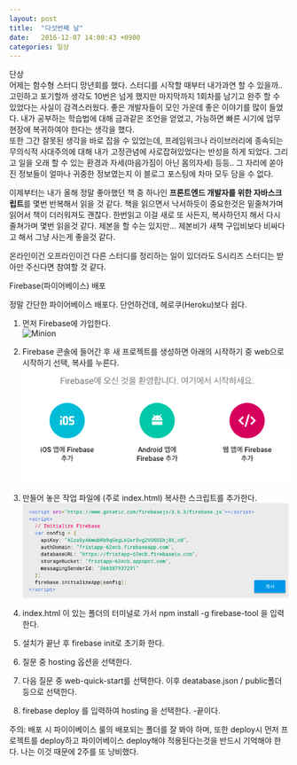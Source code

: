 ```yaml
---
layout: post
title:  "다섯번째 날"
date:   2016-12-07 14:00:43 +0900
categories: 일상
---
```

단상  
어제는 함수형 스터디 망년회를 했다. 스터디를 시작할 때부터 내가과연 할 수 있을까.. 고민하고 포기할까 생각도 10번은 넘게 했지만 마지막까지 1회차를 남기고 완주 할 수 있었다는 사실이 감격스러웠다. 좋은 개발자들이 모인 가운데 좋은 이야기를 많이 들었다. 내가 공부하는 학습법에 대해 금과같은 조언을 얻었고, 가능하면 빠른 시기에 업무 현장에 복귀하여야 한다는 생각을 했다.  
또한 그간 잘못된 생각을 바로 잡을 수 있었는데, 프레임워크나 라이브러리에 종속되는 무의식적 사대주의에 대해 내가 고정관념에 사로잡혀있었다는 반성을 하게 되었다. 그리고 일을 오래 할 수 있는 환경과 자세(마음가짐이 아닌 몸의자세) 등등.. 그 자리에 쏟아진 정보들이 얼마나 귀중한 정보였는지 이 블로그 포스팅에 차마 모두 담을 수 없다.  

이제부터는 내가 올해 정말 좋아했던 책 중 하나인 <b>프론트엔드 개발자를 위한 자바스크립트</b>를 몇번 반복해서 읽을 것 같다.  책을 읽으면서 낙서하듯이 중요한것은 밑줄쳐가며 읽어서 책이 더러워져도 괜찮다. 한번읽고 이걸 새로 또 사든지, 복사하던지 해서 다시 줄쳐가며 몇번 읽을것 같다. 제본을 할 수는 있지만... 제본비가 새책 구입비보다 비싸다고 해서 그냥 사는게 좋을것 같다.  

온라인이건 오프라인이건 다른 스터디를 정리하는 일이 있더라도 S시리즈 스터디는 받아만 주신다면 참여할 것 같다.  

Firebase(파이어베이스) 배포  

정말 간단한 파이어베이스 배포다. 단언하건데, 헤로쿠(Heroku)보다 쉽다.  
1. 먼저 Firebase에 가입한다.  
![Minion](https://github.com/jinyounghwa/i-dont-nothing-javascript/blob/master/image/f1.png)  
2. Firebase 콘솔에 들어간 후 새 프로젝트를 생성하면 아래의 시작하기 중 web으로 시작하기 선택, 복사를 누른다.
![Minion](https://github.com/jinyounghwa/i-dont-nothing-javascript/blob/master/image/f2.png)  
3. 만들어 놓은 작업 파일에 (주로 index.html) 복사한 스크립트를 추가한다.
![Minion](https://github.com/jinyounghwa/i-dont-nothing-javascript/blob/master/image/f3.png)  
4. index.html 이 있는 폴더의 터미널로 가서 npm install -g firebase-tool 을 입력한다.

5. 설치가 끝난 후 firebase init로 초기화 한다.

6. 질문 중 hosting  옵션을 선택한다.

7. 다음 질문 중 web-quick-start를 선택한다. 이후 deatabase.json / public폴더 등으로 선택한다.

8. firebase deploy 를 입력하여 hosting 을 선택한다. -끝이다.

주의: 배포 시 파이이베이스 룰의 배포되는 폴더를 잘 봐야 하며, 또한 deploy시 먼저 프로젝트를 deploy하고 파이어베이스 deploy해야 적용된다는것을 반드시 기억해야 한다. 나는 이것 때문에 2주를 또 낭비했다.  
